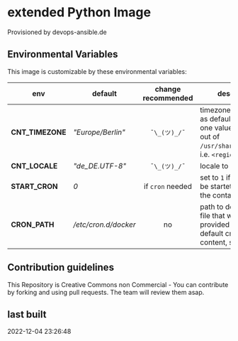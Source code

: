 # extended Python Image

Provisioned by devops-ansible.de

## Environmental Variables

This image is customizable by these environmental variables:

| env                   | default               | change recommended | description |
| --------------------- | --------------------- |:------------------:| ----------- |
| **CNT_TIMEZONE**      | *"Europe/Berlin"*     | `¯\_(ツ)_/¯`        | timezone-file to use as default – can be one value selected out of `/usr/share/zoneinfo/`, i.e. `<region>/<city>` |
| **CNT_LOCALE**        | *"de_DE.UTF-8"*       | `¯\_(ツ)_/¯`        | locale to be set |
| **START_CRON**        | *0*                   | if `cron` needed   | set to `1` if cron should be startet at boot of the container |
| **CRON_PATH**         | */etc/cron.d/docker*  | no                 | path to default cron file that will be provided with the default crontab content, see below |

## Contribution guidelines

This Repository is Creative Commons non Commercial - You can contribute by forking and using pull requests. The team will review them asap.

## last built

2022-12-04 23:26:48
